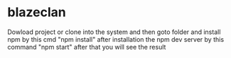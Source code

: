 # blazeclan
Dowload project or clone into the system
and then goto folder and install npm by this cmd "npm install"
after installation the npm dev server by this command "npm start"
after that you will see the result